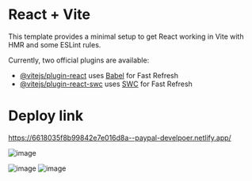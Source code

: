 # React + Vite

This template provides a minimal setup to get React working in Vite with HMR and some ESLint rules.

Currently, two official plugins are available:

- [@vitejs/plugin-react](https://github.com/vitejs/vite-plugin-react/blob/main/packages/plugin-react/README.md) uses [Babel](https://babeljs.io/) for Fast Refresh
- [@vitejs/plugin-react-swc](https://github.com/vitejs/vite-plugin-react-swc) uses [SWC](https://swc.rs/) for Fast Refresh
  
# Deploy link 
https://6618035f8b99842e7e016d8a--paypal-develpoer.netlify.app/

![image](https://github.com/Ak914014/Aeonaxy-Technologies-/assets/90746723/965876ef-7061-457e-a72c-5a58be13bb0a)

![image](https://github.com/Ak914014/Aeonaxy-Technologies-/assets/90746723/25377ce1-9a56-4056-9a38-d968ddd0f6be)
![image](https://github.com/Ak914014/Aeonaxy-Technologies-/assets/90746723/24e7cca3-29c5-48a8-b8a8-a214aaa2169b)

